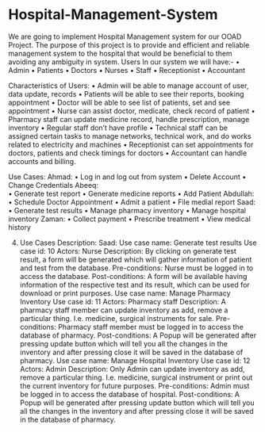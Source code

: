 # Hospital-Management-System
We are going to implement Hospital Management system for our OOAD Project. The purpose of this project is to provide and efficient and reliable management system to the hospital that would be beneficial to them avoiding any ambiguity in system.
Users
In our system we will have:-
•	Admin
•	Patients
•	Doctors
•	Nurses
•	Staff
•	Receptionist
•	Accountant

Characteristics of Users:
•	Admin will be able to manage account of user, data update, records
•	Patients will be able to see their reports, booking appointment
•	Doctor will be able to see list of patients, set and see appointment
•	Nurse can assist doctor, medicate, check record of patient
•	Pharmacy staff can update medicine record, handle prescription, manage inventory
•	Regular staff don’t have profile
•	Technical staff can be assigned certain tasks to manage networks, technical work, and do works related to electricity and machines
•	Receptionist can set appointments for doctors, patients and check timings for doctors
•	Accountant can handle accounts and billing.

Use Cases:
Ahmad:
•	Log in and log out from system
•	Delete Account
•	Change Credentials
Abeeq:	
•	Generate test report
•	Generate medicine reports
•	Add Patient
Abdullah:
•	Schedule Doctor Appointment
•	Admit a patient
•	File medial report
Saad:
•	Generate test results
•	Manage pharmacy inventory
•	Manage hospital inventory
Zaman:
•	Collect payment
•	Prescribe treatment
•	View medical history

4. Use Cases Description: 
Saad:
Use case name: Generate test results
Use case id: 10
Actors: Nurse
Description: By clicking on generate test result, a form will be generated which will gather information of patient and test from the database.
Pre-conditions: Nurse must be logged in to access the database.
Post-conditions: A form will be available having information of the respective test and its result, which can be used for download or print purposes.
Use case name: Manage Pharmacy Inventory
Use case id: 11
Actors: Pharmacy staff
Description: A pharmacy staff member can update inventory as add, remove a particular thing. I.e. medicine, surgical instruments for sale.
Pre-conditions: Pharmacy staff member must be logged in to access the database of pharmacy.
Post-conditions: A Popup will be generated after pressing update button which will tell you all the changes in the inventory and after pressing close it will be saved in the database of pharmacy.
Use case name: Manage Hospital Inventory
Use case id: 12
Actors: Admin
Description: Only Admin can update inventory as add, remove a particular thing. I.e. medicine, surgical instrument or print out the current inventory for future purposes.
Pre-conditions: Admin must be logged in to access the database of hospital.
Post-conditions: A Popup will be generated after pressing update button which will tell you all the changes in the inventory and after pressing close it will be saved in the database of pharmacy.
